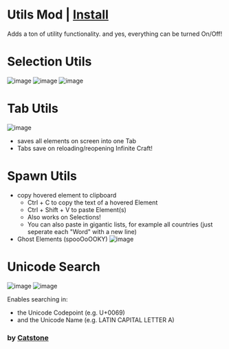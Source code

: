 # Utils Mod | [Install](https://raw.githubusercontent.com/InfiniteCraftCommunity/userscripts/master/userscripts/Utils_Mod/index.user.js)

Adds a ton of utility functionality.
and yes, everything can be turned On/Off!



# Selection Utils
![image](https://github.com/user-attachments/assets/d16386e2-d412-450a-8a55-44c3708ea80b)
![image](https://github.com/user-attachments/assets/6653062f-f71c-4bd3-b425-78f5c8cd9deb)
![image](https://github.com/user-attachments/assets/5c3218bc-836b-427d-98b5-6ce5bbce0364)




# Tab Utils
![image](https://github.com/user-attachments/assets/7f743c0d-b664-41ba-956e-a1f575f6889b)
- saves all elements on screen into one Tab
- Tabs save on reloading/reopening Infinite Craft!



# Spawn Utils
- copy hovered element to clipboard
  - Ctrl + C to copy the text of a hovered Element
  - Ctrl + Shift + V to paste Element(s)
  - Also works on Selections!
  - You can also paste in gigantic lists, for example all countries (just seperate each "Word" with a new line)
 - Ghost Elements (spooOoOOKY)
![image](https://github.com/user-attachments/assets/7d499ad6-1540-4c92-8eff-afae5e4e444e)


# Unicode Search
![image](https://github.com/user-attachments/assets/71d2634f-6286-429b-93b3-a745039c9947)
![image](https://github.com/user-attachments/assets/b44c6063-62fb-4ea0-bd58-573bcd0fac7c)

Enables searching in:
- the Unicode Codepoint (e.g. U+0069)
- and the Unicode Name (e.g. LATIN CAPITAL LETTER A)



### by [Catstone](https://github.com/RedCatstone)
